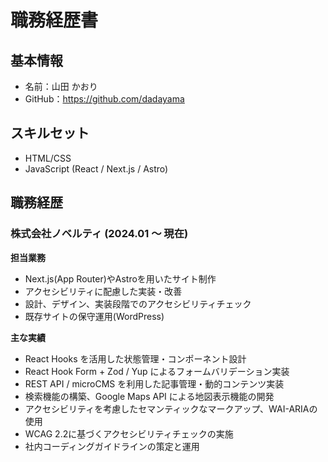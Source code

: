 # 職務経歴書

## 基本情報
- 名前：山田 かおり
- GitHub：https://github.com/dadayama

## スキルセット
- HTML/CSS
- JavaScript (React / Next.js / Astro)

## 職務経歴
### 株式会社ノベルティ (2024.01 〜 現在)

**担当業務**  
- Next.js(App Router)やAstroを用いたサイト制作  
- アクセシビリティに配慮した実装・改善  
- 設計、デザイン、実装段階でのアクセシビリティチェック  
- 既存サイトの保守運用(WordPress)  

**主な実績**  
- React Hooks を活用した状態管理・コンポーネント設計  
- React Hook Form + Zod / Yup によるフォームバリデーション実装  
- REST API / microCMS を利用した記事管理・動的コンテンツ実装  
- 検索機能の構築、Google Maps API による地図表示機能の開発  
- アクセシビリティを考慮したセマンティックなマークアップ、WAI-ARIAの使用  
- WCAG 2.2に基づくアクセシビリティチェックの実施  
- 社内コーディングガイドラインの策定と運用  
